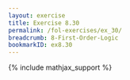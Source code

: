 ```yaml
---
layout: exercise
title: Exercise 8.30
permalink: /fol-exercises/ex_30/
breadcrumb: 8-First-Order-Logic
bookmarkID: ex8.30
---
```


{% include mathjax_support %}

